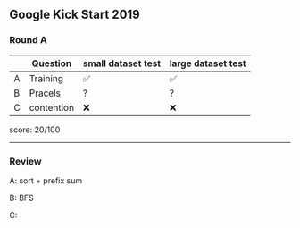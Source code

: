 ## Google Kick Start 2019

### Round A

|     | Question   | small dataset test | large dataset test |
| --- | ---------- | ------------------ | ------------------ |
| A   | Training   | ✅                 | ✅                 |
| B   | Pracels    | ?                  | ?                  |
| C   | contention | ❌                 | ❌                 |

score: 20/100

---

### Review

A: sort + prefix sum

B: BFS

C:
